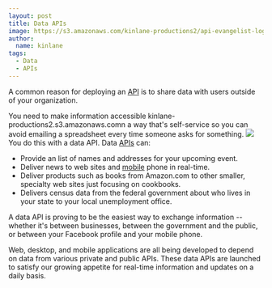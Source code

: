 ```yaml
---
layout: post
title: Data APIs
image: https://s3.amazonaws.com/kinlane-productions2/api-evangelist-logos/api-evangelist-butterfly-vertical.png
author:
  name: kinlane
tags:
  - Data
  - APIs
---
```

A common reason for deploying an [API](http://www.apievangelist.com/) is to share data with users outside of your organization.

You need to make information accessible kinlane-productions2.s3.amazonaws.comn a way that's self-service so you can avoid emailing a spreadsheet every time someone asks for something. ![](http://kinlane-productions.s3.amazonaws.com/api-evangelist/matrix-data-streaming-api.jpg) You do this with a data API. Data [APIs](http://www.apievangelist.com/) can:

*   Provide an list of names and addresses for your upcoming event.
*   Deliver news to web sites and [mobile](http://www.kinlane.com/category/mobile/) phone in real-time.
*   Deliver products such as books from Amazon.com to other smaller, specialty web sites just focusing on cookbooks.
*   Delivers census data from the federal government about who lives in your state to your local unemployment office.

A data API is proving to be the easiest way to exchange information -- whether it's between businesses, between the government and the public, or between your Facebook profile and your mobile phone.

Web, desktop, and mobile applications are all being developed to depend on data from various private and public APIs. These data APIs are launched to satisfy our growing appetite for real-time information and updates on a daily basis.